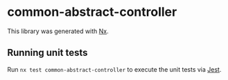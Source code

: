 # common-abstract-controller

This library was generated with [Nx](https://nx.dev).

## Running unit tests

Run `nx test common-abstract-controller` to execute the unit tests via [Jest](https://jestjs.io).
